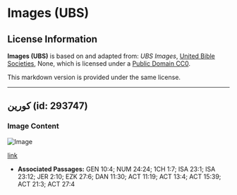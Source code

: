 # Images (UBS)

## License Information

**Images (UBS)** is based on and adapted from: _UBS Images_, [United Bible Societies](https://unitedbiblesocieties.org/), None, which is licensed under a [Public Domain CC0](https://creativecommons.org/public-domain/cc0/).

This markdown version is provided under the same license.



--------------------------------

## كورين (id: 293747)

### Image Content

![Image](https://cdn.aquifer.bible/aquifer-content/resources/Media/WEB-0205_kourion.jpg)

[link](https://cdn.aquifer.bible/aquifer-content/resources/Media/WEB-0205_kourion.jpg)

* **Associated Passages:** GEN 10:4; NUM 24:24; 1CH 1:7; ISA 23:1; ISA 23:12; JER 2:10; EZK 27:6; DAN 11:30; ACT 11:19; ACT 13:4; ACT 15:39; ACT 21:3; ACT 27:4

